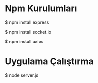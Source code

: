 # Npm Kurulumları

$ npm install express

$ npm install socket.io

$ npm install axios

# Uygulama Çalıştırma

$ node server.js
